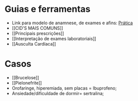 
# Guias e ferramentas
* Link para modelo de anamnese, de exames e afins: [Prática](https://1drv.ms/f/s!AtT1UeiE5rswhOo_vvQIVG0oBzOCwA?e=nIfgDr)
* [[CID'S MAIS COMUNS]]
* [[Principais prescrições]]
* [[Interpretação de exames laboratoriais]]
* [[Ausculta Cardíaca]]
# Casos
* [[Brucelose]]
* [[Pielonefrite]]
* Orofaringe, hiperemiada, sem placas = Ibuprofeno; 
* Ansiedade/dificuldade de dormir= sertralina;
